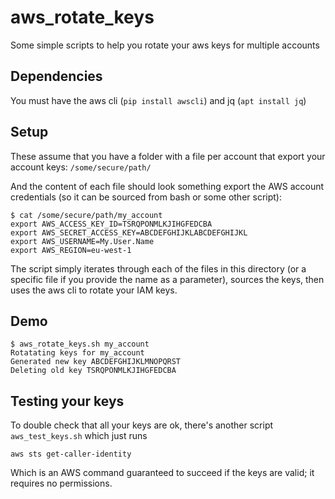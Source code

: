 # aws_rotate_keys
Some simple scripts to help you rotate your aws keys for multiple accounts

## Dependencies

You must have the aws cli (`pip install awscli`) and jq (`apt install jq`)

## Setup

These assume that you have a folder with a file per account that export your account keys:
`/some/secure/path/`

And the content of each file should look something export the AWS account credentials (so it can be sourced from bash or some other script):

    $ cat /some/secure/path/my_account
    export AWS_ACCESS_KEY_ID=TSRQPONMLKJIHGFEDCBA
    export AWS_SECRET_ACCESS_KEY=ABCDEFGHIJKLABCDEFGHIJKL
    export AWS_USERNAME=My.User.Name
    export AWS_REGION=eu-west-1
    
The script simply iterates through each of the files in this directory (or a specific file if you provide the name as a parameter), sources the keys, then uses the aws cli to rotate your IAM keys.

## Demo

    $ aws_rotate_keys.sh my_account
    Rotatating keys for my_account
    Generated new key ABCDEFGHIJKLMNOPQRST
    Deleting old key TSRQPONMLKJIHGFEDCBA

## Testing your keys

To double check that all your keys are ok, there's another script `aws_test_keys.sh` which just runs

    aws sts get-caller-identity
    
Which is an AWS command guaranteed to succeed if the keys are valid; it requires no permissions.
